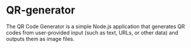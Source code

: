 # QR-generator
The QR Code Generator is a simple Node.js application that generates QR codes from user-provided input (such as text, URLs, or other data) and outputs them as image files.
